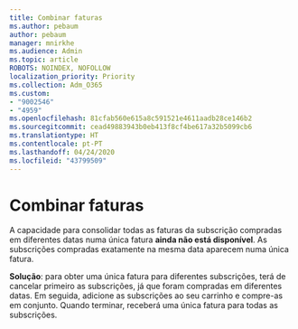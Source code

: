 ```yaml
---
title: Combinar faturas
ms.author: pebaum
author: pebaum
manager: mnirkhe
ms.audience: Admin
ms.topic: article
ROBOTS: NOINDEX, NOFOLLOW
localization_priority: Priority
ms.collection: Adm_O365
ms.custom:
- "9002546"
- "4959"
ms.openlocfilehash: 81cfab560e615a8c591521e4611aadb28ce146b2
ms.sourcegitcommit: cead49883943b0eb413f8cf4be617a32b5099cb6
ms.translationtype: HT
ms.contentlocale: pt-PT
ms.lasthandoff: 04/24/2020
ms.locfileid: "43799509"
---
```

# <a name="combine-invoices"></a>Combinar faturas

A capacidade para consolidar todas as faturas da subscrição compradas em diferentes datas numa única fatura **ainda não está disponível**. As subscrições compradas exatamente na mesma data aparecem numa única fatura.

**Solução**: para obter uma única fatura para diferentes subscrições, terá de cancelar primeiro as subscrições, já que foram compradas em diferentes datas. Em seguida, adicione as subscrições ao seu carrinho e compre-as em conjunto. Quando terminar, receberá uma única fatura para todas as subscrições.
